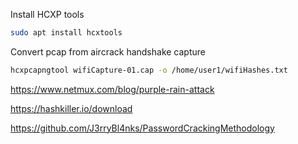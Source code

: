 Install HCXP tools
~~~bash
sudo apt install hcxtools
~~~

Convert pcap from aircrack handshake capture
~~~bash
hcxpcapngtool wifiCapture-01.cap -o /home/user1/wifiHashes.txt
~~~

https://www.netmux.com/blog/purple-rain-attack

https://hashkiller.io/download

https://github.com/J3rryBl4nks/PasswordCrackingMethodology